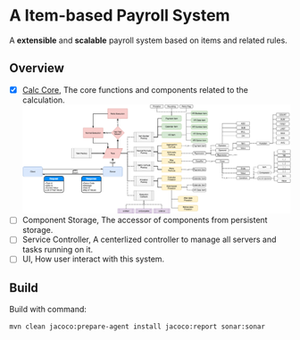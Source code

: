 # A Item-based Payroll System

A **extensible** and **scalable** payroll system based on items and related rules.

## Overview

* [X] [Calc Core](/calc-core/README.md), 
    The core functions and components related to the calculation.
    ![Overview](calc-core/doc/pics/overview.png)
* [ ] Component Storage, 
    The accessor of components from persistent storage.
* [ ] Service Controller, 
    A centerlized controller to manage all servers and tasks running on it.
* [ ] UI, 
    How user interact with this system.

## Build
Build with command:
```bash
mvn clean jacoco:prepare-agent install jacoco:report sonar:sonar
```

